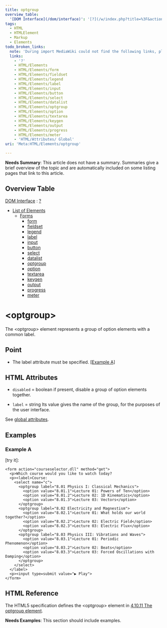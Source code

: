 ```yaml
---
title: optgroup
overview_table:
  '[DOM Interface](/dom/interface)': '[?](/w/index.php?title=%3F&action=edit&redlink=1)'
tags:
  - HTML
  - HTMLElement
  - Markup
  - Elements
todo_broken_links:
  note: 'During import MediaWiki could not find the following links, please fix and adjust this list.'
  links:
    - '?'
    - HTML/Elements
    - HTML/Elements/form
    - HTML/Elements/fieldset
    - HTML/Elements/legend
    - HTML/Elements/label
    - HTML/Elements/input
    - HTML/Elements/button
    - HTML/Elements/select
    - HTML/Elements/datalist
    - HTML/Elements/optgroup
    - HTML/Elements/option
    - HTML/Elements/textarea
    - HTML/Elements/keygen
    - HTML/Elements/output
    - HTML/Elements/progress
    - HTML/Elements/meter
    - 'HTML/Attributes/ Global'
uri: 'Meta:HTML/Elements/optgroup'

---
```

**Needs Summary**: This article does not have a summary. Summaries give a brief overview of the topic and are automatically included on some listing pages that link to this article.

## Overview Table

[DOM Interface](/dom/interface)
:   [?](/w/index.php?title=%3F&action=edit&redlink=1)

-   [List of Elements](/w/index.php?title=HTML/Elements&action=edit&redlink=1)
    -   [Forms](/w/index.php?title=HTML/Elements&action=edit&redlink=1)
        -   [form](/w/index.php?title=HTML/Elements/form&action=edit&redlink=1)
        -   [fieldset](/w/index.php?title=HTML/Elements/fieldset&action=edit&redlink=1)
        -   [legend](/w/index.php?title=HTML/Elements/legend&action=edit&redlink=1)
        -   [label](/w/index.php?title=HTML/Elements/label&action=edit&redlink=1)
        -   [input](/w/index.php?title=HTML/Elements/input&action=edit&redlink=1)
        -   [button](/w/index.php?title=HTML/Elements/button&action=edit&redlink=1)
        -   [select](/w/index.php?title=HTML/Elements/select&action=edit&redlink=1)
        -   [datalist](/w/index.php?title=HTML/Elements/datalist&action=edit&redlink=1)
        -   [optgroup](/w/index.php?title=HTML/Elements/optgroup&action=edit&redlink=1)
        -   [option](/w/index.php?title=HTML/Elements/option&action=edit&redlink=1)
        -   [textarea](/w/index.php?title=HTML/Elements/textarea&action=edit&redlink=1)
        -   [keygen](/w/index.php?title=HTML/Elements/keygen&action=edit&redlink=1)
        -   [output](/w/index.php?title=HTML/Elements/output&action=edit&redlink=1)
        -   [progress](/w/index.php?title=HTML/Elements/progress&action=edit&redlink=1)
        -   [meter](/w/index.php?title=HTML/Elements/meter&action=edit&redlink=1)

# \<optgroup\>

The \<optgroup\> element represents a group of option elements with a common label.

## Point

-   The label attribute must be specified. [[Example A]](#Example_A)

## HTML Attributes

-   `disabled` = boolean
    if present, disable a group of option elements together.

-   `label` = string
    Its value gives the name of the group, for the purposes of the user interface.

 See [global attributes](/w/index.php?title=HTML/Attributes/_Global&action=edit&redlink=1).

## Examples

### Example A

[try it]:

    <form action="courseselector.dll" method="get">
      <p>Which course would you like to watch today?
      <p><label>Course:
        <select name="c">
          <optgroup label="8.01 Physics I: Classical Mechanics">
            <option value="8.01.1">Lecture 01: Powers of Ten</option>
            <option value="8.01.2">Lecture 02: 1D Kinematics</option>
            <option value="8.01.3">Lecture 03: Vectors</option>
          </optgroup>
          <optgroup label="8.02 Electricity and Magnestism">
            <option value="8.02.1">Lecture 01: What holds our world together?</option>
            <option value="8.02.2">Lecture 02: Electric Field</option>
            <option value="8.02.3">Lecture 03: Electric Flux</option>
          </optgroup>
          <optgroup label="8.03 Physics III: Vibrations and Waves">
            <option value="8.03.1">Lecture 01: Periodic Phenomenon</option>
            <option value="8.03.2">Lecture 02: Beats</option>
            <option value="8.03.3">Lecture 03: Forced Oscillations with Damping</option>
          </optgroup>
        </select>
      </label>
      <p><input type=submit value="▶ Play">
    </form>

## HTML Reference

The HTML5 specification defines the \<optgroup\> element in [4.10.11 The optgroup element](http://www.w3.org/TR/html5/the-button-element.html#the-optgroup-element).

**Needs Examples**: This section should include examples.

